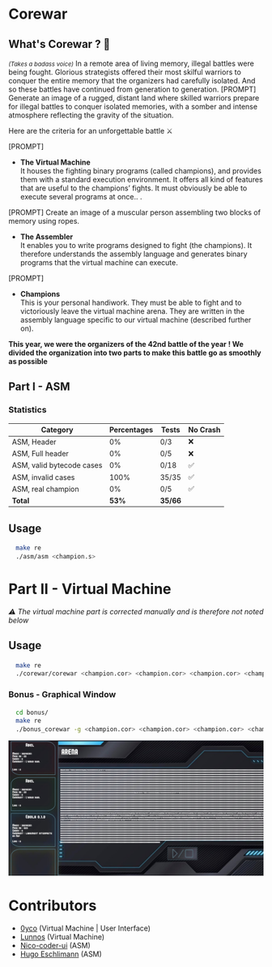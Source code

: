 #  Corewar

##  What's Corewar ? 🤔

<small>*(Takes a badass voice)*</small>
In a remote area of living memory, illegal battles were being fought. Glorious strategists offered their most skilful warriors to conquer the entire memory that the organizers had carefully isolated. And so these battles have continued from generation to generation.
[PROMPT] Generate an image of a rugged, distant land where skilled warriors prepare for illegal battles to conquer isolated memories, with a somber and intense atmosphere reflecting the gravity of the situation.

Here are the criteria for an unforgettable battle ⚔️

[PROMPT]
-  **The Virtual Machine**<br/>
It houses the fighting binary programs (called champions), and provides them with a standard execution environment. It offers all kind of features that are useful to the champions’ fights. It must obviously be able to execute several programs at once.. .

[PROMPT] Create an image of a muscular person assembling two blocks of memory using ropes.
-  **The Assembler**<br/>
It enables you to write programs designed to fight (the champions). It therefore understands the assembly language and generates binary programs that the virtual machine can execute.

[PROMPT]
-  **Champions**<br/>
This is your personal handiwork. They must be able to fight and to victoriously leave the virtual machine arena. They are written in the assembly language specific to our virtual machine (described further on).


**This year, we were the organizers of the 42nd battle of the year ! We divided the organization into two parts to make this battle go as smoothly as possible**

##  Part I - ASM

###  Statistics

| Category                  | Percentages | Tests | No Crash |
|---------------------------|-------------|-------|----------|
| ASM, Header               | 0%          | 0/3   | ❌       |
| ASM, Full header          | 0%          | 0/5   | ❌       |
| ASM, valid bytecode cases | 0%          | 0/18  | ✅       |
| ASM, invalid cases        | 100%        | 35/35 | ✅       |
| ASM, real champion        | 0%          | 0/5   | ✅       |
| **Total**                 | **53%**     | **35/66**

## Usage

```bash
  make re
  ./asm/asm <champion.s>
```
# Part II - Virtual Machine

*⚠️ The virtual machine part is corrected manually and is therefore not noted below*

## Usage

```bash
  make re
  ./corewar/corewar <champion.cor> <champion.cor> <champion.cor> <champion.cor>
```

### Bonus - Graphical Window

```bash
  cd bonus/
  make re
  ./bonus_corewar -g <champion.cor> <champion.cor> <champion.cor> <champion.cor>
```

![GUI](./res/GUI.png)

# Contributors

- [0yco](https://github.com/0yco) (Virtual Machine | User Interface)
- [Lunnos](https://github.com/LunnosMp4) (Virtual Machine)
- [Nico-coder-ui](https://github.com/Nico-coder-ui) (ASM)
- [Hugo Eschlimann](https://github.com/HugoEschlimann) (ASM)
